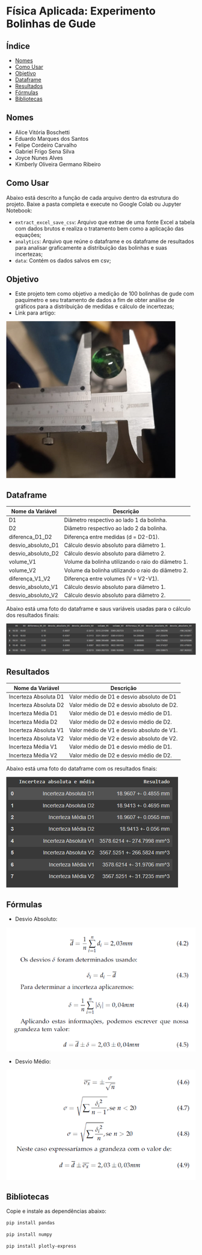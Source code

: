 # Física Aplicada: Experimento Bolinhas de Gude

## Índice
- [Nomes](#nomes)
- [Como Usar](#como-usar)
- [Objetivo](#objetivo)
- [Dataframe](#dataframe)
- [Resultados](#resultados)
- [Fórmulas](#formulas)
- [Bibliotecas](#bibliotecas)

## Nomes
* Alice Vitória Boschetti
* Eduardo Marques dos Santos
* Felipe Cordeiro Carvalho
* Gabriel Frigo Sena Silva
* Joyce Nunes Alves
* Kimberly Oliveira Germano Ribeiro

## Como Usar
Abaixo está descrito a função de cada arquivo dentro da estrutura do projeto. Baixe a pasta completa e execute no Google Colab ou Jupyter Notebook:

* `extract_excel_save_csv`: Arquivo que extrae de uma fonte Excel a tabela com dados brutos e realiza o tratamento bem como a aplicação das equações;
* `analytics`: Arquivo que reúne o dataframe e os dataframe de resultados para analisar graficamente a distribuição das bolinhas e suas incertezas;
* `data`: Contém os dados salvos em csv;


## Objetivo
* Este projeto tem como objetivo a medição de 100 bolinhas de gude com paquímetro e seu tratamento de dados a fim de obter análise de gráficos para a distribuição de medidas e cálculo de incertezas;
* Link para artigo: 
  
![Medição](./pictures/medicao.PNG)


## Dataframe 

| Nome da Variável            | Descrição                                                       |
|-----------------------------|-----------------------------------------------------------------|
| D1                   | Diâmetro respectivo ao lado 1 da bolinha. |
| D2                | Diâmetro respectivo ao lado 2 da bolinha. |
| diferenca_D1_D2                        | Diferença entre medidas (d = D2-D1). |
| desvio_absoluto_D1                | Cálculo desvio absoluto para diâmetro 1. |
| desvio_absoluto_D2                         | Cálculo desvio absoluto para diâmetro 2. |
| volume_V1                         | Volume da bolinha utilizando o raio do diâmetro 1. |
| volume_V2                         | Volume da bolinha utilizando o raio do diâmetro 2. |
| diferença_V1_V2                         |  Diferença entre volumes (V = V2-V1). |
| desvio_absoluto_V1                         | Cálculo desvio absoluto para diâmetro 1. |
| desvio_absoluto_V2                         | Cálculo desvio absoluto para diâmetro 2. |

Abaixo está uma foto do dataframe e saus variáveis usadas para o cálculo dos resultados finais:

![Dataframe](./pictures/dataframe.png)

## Resultados

| Nome da Variável            | Descrição                                                       |
|-----------------------------|-----------------------------------------------------------------|
| Incerteza Absoluta D1	                   | Valor médio de D1 e desvio absoluto de D1 |
| Incerteza Absoluta D2	                | Valor médio de D2 e desvio absoluto de D2. |
| Incerteza Média D1	                        | Valor médio de D1 e desvio médio de D1. |
| Incerteza Média D2	                | Valor médio de D2 e desvio médio de D2. |
| Incerteza Absoluta V1                         |  Valor médio de V1 e desvio absoluto de V1. |
| Incerteza Absoluta V2                         | Valor médio de V2 e desvio absoluto de V2. |
| Incerteza Média V1	                         | Valor médio de D1 e desvio médio de D1. |
| Incerteza Média V2	                         |   Valor médio de D2 e desvio médio de D2. |

Abaixo está uma foto do dataframe com os resultados finais:

![Medição](./pictures/dataframe_resultados.PNG)

## Fórmulas
* Desvio Absoluto:

![Desvio Absoluto](./pictures/absoluto_2.PNG)

* Desvio Médio:

![Desvio Médio](./pictures/desv_med_1.PNG)

## Bibliotecas
Copie e instale as dependências abaixo:

```bash
pip install pandas
```
```bash
pip install numpy
```
```bash
pip install plotly-express
```
